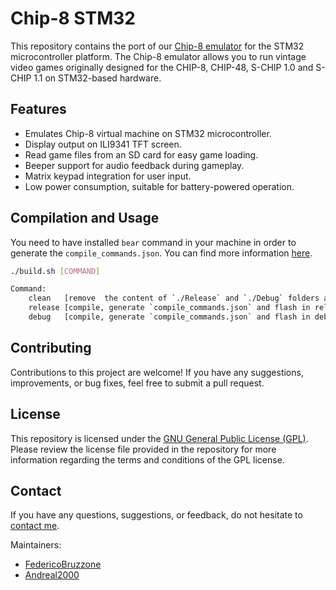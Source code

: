 # Chip-8 STM32

This repository contains the port of our [Chip-8 emulator](https://github.com/CHIP-8-Org/Core) for the STM32 microcontroller platform. The Chip-8 emulator allows you to run vintage video games originally designed for the CHIP-8, CHIP-48, S-CHIP 1.0 and S-CHIP 1.1 on STM32-based hardware.

## Features

- Emulates Chip-8 virtual machine on STM32 microcontroller.
- Display output on ILI9341 TFT screen.
- Read game files from an SD card for easy game loading.
- Beeper support for audio feedback during gameplay.
- Matrix keypad integration for user input.
- Low power consumption, suitable for battery-powered operation.


## Compilation and Usage

You need to have installed `bear` command in your machine in order to generate the `compile_commands.json`. You can find more information [here](https://github.com/rizsotto/Bear).

```bash
./build.sh [COMMAND]

Command:
    clean   [remove  the content of `./Release` and `./Debug` folders and `compile_commands.json` file]
    release [compile, generate `compile_commands.json` and flash in release mode]
    debug   [compile, generate `compile_commands.json` and flash in debug mode]
```

## Contributing

Contributions to this project are welcome! If you have any suggestions, improvements, or bug fixes, feel free to submit a pull request.

## License

This repository is licensed under the [GNU General Public License (GPL)](https://www.gnu.org/licenses/gpl-3.0.html). Please review the license file provided in the repository for more information regarding the terms and conditions of the GPL license.

## Contact

If you have any questions, suggestions, or feedback, do not hesitate to [contact me](https://federicobruzzone.github.io/).

Maintainers:
  - [FedericoBruzzone](https://github.com/FedericoBruzzone)
  - [Andreal2000](https://github.com/Andreal2000)
